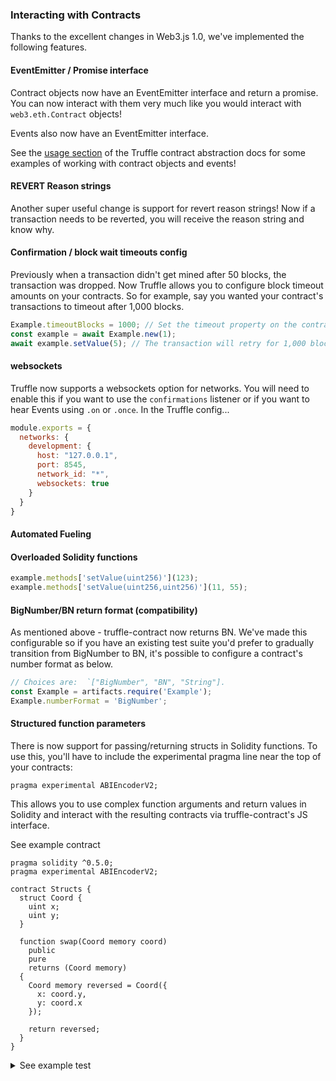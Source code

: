 ### Interacting with Contracts

Thanks to the excellent changes in Web3.js 1.0,
we've implemented the following features.

#### EventEmitter / Promise interface
Contract objects now have an EventEmitter interface and return a promise.  You can now interact with them very much like you would interact with `web3.eth.Contract` objects!

Events also now have an EventEmitter interface.

See the [usage section](https://truffleframework.com/docs/truffle/reference/contract-abstractions#usage) of the Truffle contract abstraction docs for some examples of working with contract objects and events!

#### REVERT Reason strings
Another super useful change is support for revert reason strings!  Now if a transaction needs to be reverted, you will receive the reason string and know why.

#### Confirmation / block wait timeouts config
Previously when a transaction didn't get mined after 50 blocks, the transaction was dropped.  Now Truffle allows you to configure block timeout amounts on your contracts.
So for example, say you wanted your contract's transactions to timeout after 1,000 blocks.
```javascript
Example.timeoutBlocks = 1000; // Set the timeout property on the contract abstraction
const example = await Example.new(1);
await example.setValue(5); // The transaction will retry for 1,000 blocks
```

#### websockets
Truffle now supports a websockets option for networks.  You will need to enable this if you want to use the `confirmations` listener or if you want to hear Events using `.on` or `.once`.
In the Truffle config...
```javascript
module.exports = {
  networks: {
    development: {
      host: "127.0.0.1",
      port: 8545,
      network_id: "*",
      websockets: true
    }
  }
}
```

#### Automated Fueling

#### Overloaded Solidity functions
```javascript
example.methods['setValue(uint256)'](123);
example.methods['setValue(uint256,uint256)'](11, 55);
```

#### BigNumber/BN return format (compatibility)
As mentioned above - truffle-contract now returns BN. We've made this configurable so if you have an existing test suite you'd prefer to gradually transition from BigNumber to BN, it's possible to configure a contract's number format as below.

```javascript
// Choices are:  `["BigNumber", "BN", "String"].
const Example = artifacts.require('Example');
Example.numberFormat = 'BigNumber';
```

#### Structured function parameters
There is now support for passing/returning structs in Solidity functions.
To use this, you'll have to include the experimental pragma line near the top of your contracts:

`pragma experimental ABIEncoderV2;`

This allows you to use complex function arguments and return values in Solidity and interact with the resulting contracts via truffle-contract's JS interface.

<summary>See example contract</summary>

```solidity
pragma solidity ^0.5.0;
pragma experimental ABIEncoderV2;

contract Structs {
  struct Coord {
    uint x;
    uint y;
  }

  function swap(Coord memory coord)
    public
    pure
    returns (Coord memory)
  {
    Coord memory reversed = Coord({
      x: coord.y,
      y: coord.x
    });

    return reversed;
  }
}
```
</details>

<details>
<summary>See example test</summary>

```javascript
const Structs = artifacts.require("Structs");

contract("Structs", (accounts) => {
  it("reverses coordinates", async () => {
    const instance = await Structs.deployed();

    const original = { x: 5, y: 8 };

    const reversed = await instance.swap(original, { from: accounts[0] });

    assert.equal(reversed.y, original.x);
    assert.equal(reversed.x, original.y);
  })
});
```
</details>
